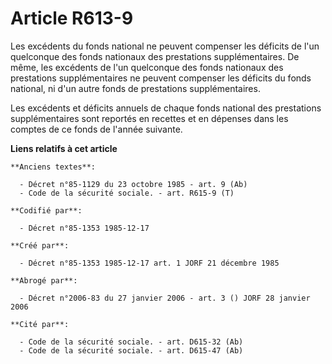 # Article R613-9

Les excédents du fonds national ne peuvent compenser les déficits de l'un quelconque des fonds nationaux des prestations
supplémentaires. De même, les excédents de l'un quelconque des fonds nationaux des prestations supplémentaires ne peuvent
compenser les déficits du fonds national, ni d'un autre fonds de prestations supplémentaires. 

Les excédents et déficits annuels de chaque fonds national des prestations supplémentaires sont reportés en recettes et en
dépenses dans les comptes de ce fonds de l'année suivante.

**Liens relatifs à cet article**

	**Anciens textes**:

	  - Décret n°85-1129 du 23 octobre 1985 - art. 9 (Ab)
	  - Code de la sécurité sociale. - art. R615-9 (T)

	**Codifié par**:

	  - Décret n°85-1353 1985-12-17

	**Créé par**:

	  - Décret n°85-1353 1985-12-17 art. 1 JORF 21 décembre 1985

	**Abrogé par**:

	  - Décret n°2006-83 du 27 janvier 2006 - art. 3 () JORF 28 janvier 2006

	**Cité par**:

	  - Code de la sécurité sociale. - art. D615-32 (Ab)
	  - Code de la sécurité sociale. - art. D615-47 (Ab)
